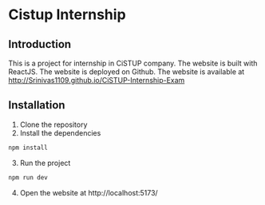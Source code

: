 <!-- help me to write readme -->
# Cistup Internship
## Introduction
This is a project for internship in CiSTUP company. The website is built with ReactJS. The website is deployed on Github. The website is available at http://Srinivas1109.github.io/CiSTUP-Internship-Exam

## Installation
1. Clone the repository
2. Install the dependencies
```bash
npm install
```
3. Run the project
```bash
npm run dev
```
4. Open the website at http://localhost:5173/



